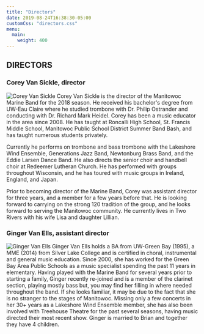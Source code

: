 ```yaml
---
title: "Directors"
date: 2019-08-24T16:38:30-05:00
customCss: "directors.css"
menu: 
  main:
    weight: 400
---
```

## DIRECTORS

### Corey Van Sickle, director
<img src="CoreyVanSickle.png" class="portrait" alt="Corey Van Sickle" />
Corey Van Sickle is the director of the Manitowoc Marine Band for the 2018 season.  He received his bachelor's degree from UW-Eau Claire where he studied trombone with Dr. Philip Ostrander and conducting with Dr. Richard Mark Heidel.  Corey has been a music educator in the area since 2008.  He has taught at Roncalli High School, St. Francis Middle School, Manitowoc Public School District Summer Band Bash, and has taught numerous students privately.

Currently he performs on trombone and bass trombone with the Lakeshore Wind Ensemble, Generations Jazz Band, Newtonburg Brass Band, and the Eddie Larsen Dance Band.  He also directs the senior choir and handbell choir at Redeemer Lutheran Church.  He has performed with groups throughout Wisconsin, and he has toured with music groups in Ireland, England, and Japan.

Prior to becoming director of the Marine Band, Corey was assistant director for three years, and a member for a few years before that.  He is looking forward to carrying on the strong 120 tradition of the group, and he looks forward to serving the Manitowoc community.  He currently lives in Two Rivers with his wife Lisa and daughter Lillian.

### Ginger Van Ells, assistant director
<img src="GingerVanElls.png" class="portrait" alt="Ginger Van Ells" />
Ginger Van Ells holds a BA from UW-Green Bay (1995), a MME (2014) from Silver Lake College and is certified in choral, instrumental and general music education.  Since 2000, she has worked for the Green Bay Area Public Schools as a music specialist spending the past 11 years in elementary.  Having played with the Marine Band for several years prior to starting a family, Ginger recently re-joined and is a member of the clarinet section, playing mostly bass but, you may find her filling in where needed throughout the band.  If she looks familiar, it may be due to the fact that she is no stranger to the stages of Manitowoc.  Missing only a few concerts in her 30+ years as a Lakeshore Wind Ensemble member, she has also been involved with Treehouse Theatre for the past several seasons, having music directed their most recent show.  Ginger is married to Brian and together they have 4 children.
